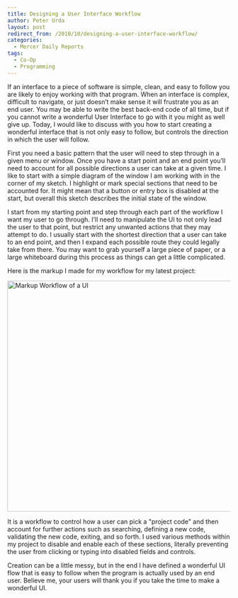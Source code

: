 ```yaml
---
title: Designing a User Interface Workflow
author: Peter Urda
layout: post
redirect_from: /2010/10/designing-a-user-interface-workflow/
categories:
  - Mercer Daily Reports
tags:
  - Co-Op
  - Programming
---
```

If an interface to a piece of software is simple, clean, and easy to follow you are likely to enjoy working with that program. When an interface is complex, difficult to navigate, or just doesn&#8217;t make sense it will frustrate you as an end user. You may be able to write the best back-end code of all time, but if you cannot write a wonderful User Interface to go with it you might as well give up. Today, I would like to discuss with you how to start creating a wonderful interface that is not only easy to follow, but controls the direction in which the user will follow.

First you need a basic pattern that the user will need to step through in a given menu or window. Once you have a start point and an end point you&#8217;ll need to account for all possible directions a user can take at a given time. I like to start with a simple diagram of the window I am working with in the corner of my sketch. I highlight or mark special sections that need to be accounted for. It might mean that a button or entry box is disabled at the start, but overall this sketch describes the initial state of the window.

I start from my starting point and step through each part of the workflow I want my user to go through. I&#8217;ll need to manipulate the UI to not only lead the user to that point, but restrict any unwanted actions that they may attempt to do. I usually start with the shortest direction that a user can take to an end point, and then I expand each possible route they could legally take from there. You may want to grab yourself a large piece of paper, or a large whiteboard during this process as things can get a little complicated.

Here is the markup I made for my workflow for my latest project:

[<img class="aligncenter size-large wp-image-1144" title="Markup Workflow of a UI" src="http://www.peter-urda.com/wp/wp-content/uploads/2010/10/IMG_11461-700x522.jpg" alt="Markup Workflow of a UI" width="700" height="522" />][1]

It is a workflow to control how a user can pick a "project code" and then account for further actions such as searching, defining a new code, validating the new code, exiting, and so forth. I used various methods within my project to disable and enable each of these sections, literally preventing the user from clicking or typing into disabled fields and controls.

Creation can be a little messy, but in the end I have defined a wonderful UI flow that is easy to follow when the program is actually used by an end user. Believe me, your users will thank you if you take the time to make a wonderful UI.

 [1]: http://www.peter-urda.com/wp/wp-content/uploads/2010/10/IMG_11461.jpg
